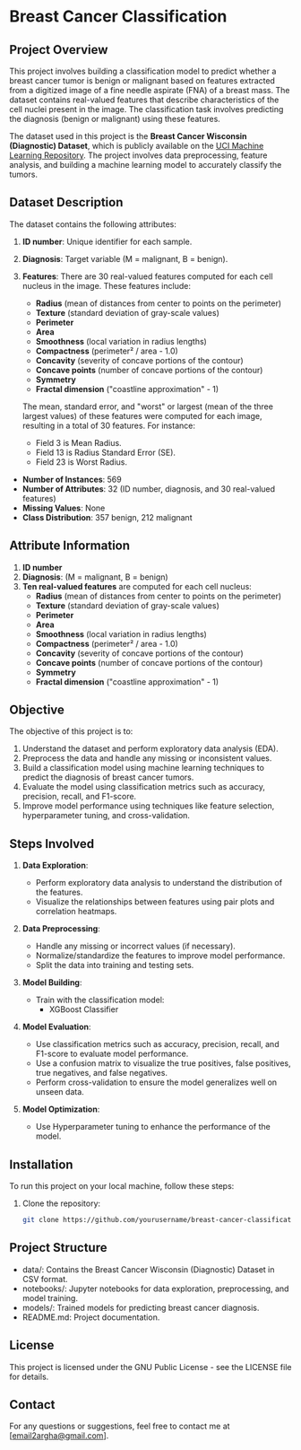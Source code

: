 # Breast Cancer Classification

## Project Overview

This project involves building a classification model to predict whether a breast cancer tumor is benign or malignant based on features extracted from a digitized image of a fine needle aspirate (FNA) of a breast mass. The dataset contains real-valued features that describe characteristics of the cell nuclei present in the image. The classification task involves predicting the diagnosis (benign or malignant) using these features.

The dataset used in this project is the **Breast Cancer Wisconsin (Diagnostic) Dataset**, which is publicly available on the [UCI Machine Learning Repository](https://archive.ics.uci.edu/ml/datasets/Breast+Cancer+Wisconsin+%28Diagnostic%29). The project involves data preprocessing, feature analysis, and building a machine learning model to accurately classify the tumors.

## Dataset Description

The dataset contains the following attributes:

1. **ID number**: Unique identifier for each sample.
2. **Diagnosis**: Target variable (M = malignant, B = benign).
3. **Features**: There are 30 real-valued features computed for each cell nucleus in the image. These features include:
   - **Radius** (mean of distances from center to points on the perimeter)
   - **Texture** (standard deviation of gray-scale values)
   - **Perimeter**
   - **Area**
   - **Smoothness** (local variation in radius lengths)
   - **Compactness** (perimeter² / area - 1.0)
   - **Concavity** (severity of concave portions of the contour)
   - **Concave points** (number of concave portions of the contour)
   - **Symmetry**
   - **Fractal dimension** ("coastline approximation" - 1)
   
   The mean, standard error, and "worst" or largest (mean of the three largest values) of these features were computed for each image, resulting in a total of 30 features. For instance:
   - Field 3 is Mean Radius.
   - Field 13 is Radius Standard Error (SE).
   - Field 23 is Worst Radius.

- **Number of Instances**: 569
- **Number of Attributes**: 32 (ID number, diagnosis, and 30 real-valued features)
- **Missing Values**: None
- **Class Distribution**: 357 benign, 212 malignant

## Attribute Information

1. **ID number**
2. **Diagnosis**: (M = malignant, B = benign)
3. **Ten real-valued features** are computed for each cell nucleus:
   - **Radius** (mean of distances from center to points on the perimeter)
   - **Texture** (standard deviation of gray-scale values)
   - **Perimeter**
   - **Area**
   - **Smoothness** (local variation in radius lengths)
   - **Compactness** (perimeter² / area - 1.0)
   - **Concavity** (severity of concave portions of the contour)
   - **Concave points** (number of concave portions of the contour)
   - **Symmetry**
   - **Fractal dimension** ("coastline approximation" - 1)

## Objective

The objective of this project is to:
1. Understand the dataset and perform exploratory data analysis (EDA).
2. Preprocess the data and handle any missing or inconsistent values.
3. Build a classification model using machine learning techniques to predict the diagnosis of breast cancer tumors.
4. Evaluate the model using classification metrics such as accuracy, precision, recall, and F1-score.
5. Improve model performance using techniques like feature selection, hyperparameter tuning, and cross-validation.

## Steps Involved

1. **Data Exploration**:
   - Perform exploratory data analysis to understand the distribution of the features.
   - Visualize the relationships between features using pair plots and correlation heatmaps.
   
2. **Data Preprocessing**:
   - Handle any missing or incorrect values (if necessary).
   - Normalize/standardize the features to improve model performance.
   - Split the data into training and testing sets.

3. **Model Building**:
   - Train with the classification model:
     - XGBoost Classifier
   
4. **Model Evaluation**:
   - Use classification metrics such as accuracy, precision, recall, and F1-score to evaluate model performance.
   - Use a confusion matrix to visualize the true positives, false positives, true negatives, and false negatives.
   - Perform cross-validation to ensure the model generalizes well on unseen data.

5. **Model Optimization**:
   - Use Hyperparameter tuning to enhance the performance of the model.

## Installation

To run this project on your local machine, follow these steps:

1. Clone the repository:
   ```bash
   git clone https://github.com/yourusername/breast-cancer-classification.git

## Project Structure
  -  data/: Contains the Breast Cancer Wisconsin (Diagnostic) Dataset in CSV format.
  - notebooks/: Jupyter notebooks for data exploration, preprocessing, and model training.
  - models/: Trained models for predicting breast cancer diagnosis.
  - README.md: Project documentation.

## License
This project is licensed under the GNU Public License - see the LICENSE file for details.

## Contact
For any questions or suggestions, feel free to contact me at [email2argha@gmail.com].
